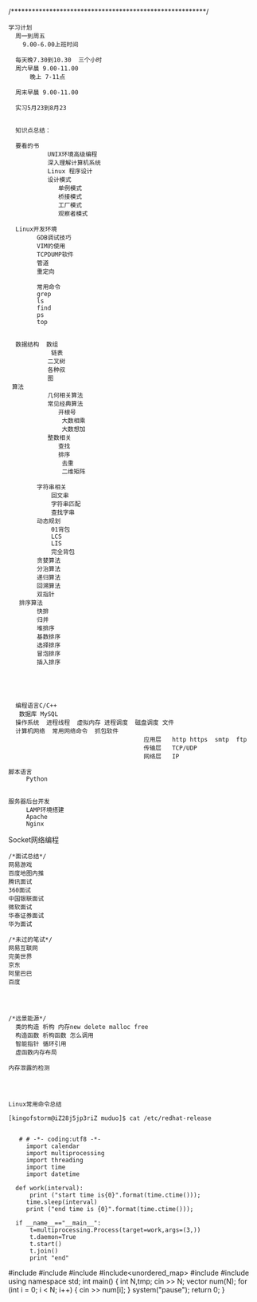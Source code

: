    /********************************************************/
         
    学习计划
      周一到周五
        9.00-6.00上班时间
        
      每天晚7.30到10.30  三个小时
      周六早晨 9.00-11.00
          晚上 7-11点
          
      周末早晨 9.00-11.00
   
      实习5月23到8月23
      
      
      知识点总结：
      
      要看的书   
               UNIX环境高级编程
               深入理解计算机系统
               Linux 程序设计
               设计模式
                  单例模式
                  桥接模式
                  工厂模式
                  观察者模式
                  
      Linux开发环境
            GDB调试技巧
            VIM的使用
            TCPDUMP软件
            管道
            重定向
            
            常用命令
            grep
            ls
            find
            ps
            top
            
              
      数据结构  数组  
                链表
               二叉树
               各种叔
               图
     算法
               几何相关算法
               常见经典算法
                  开根号
                   大数相乘
                   大数想加
               整数相关
                  查找
                  排序
                   去重
                   二维矩阵
                
            字符串相关
                回文串
                字符串匹配
                查找字串
            动态规划
                01背包
                LCS
                LIS
                完全背包
            贪婪算法
            分治算法
            递归算法
            回溯算法
            双指针
       排序算法
            快排
            归并
            堆排序
            基数排序
            选择排序
            冒泡排序
            插入排序
             
              
   
   
   
      编程语言C/C++
       数据库 MySQL
      操作系统  进程线程  虚拟内存 进程调度  磁盘调度 文件
      计算机网络  常用网络命令  抓包软件   
                                          应用层   http https  smtp  ftp  
                                          传输层   TCP/UDP
                                          网络层   IP
                                        
    脚本语言
         Python
   
   
    服务器后台开发
         LAMP环境搭建
         Apache
         Nginx
   Socket网络编程
      
   
   
   
   
   
   
   
   
   
    /*面试总结*/
    网易游戏
    百度地图内推
    腾讯面试
    360面试
    中国银联面试
    微软面试
    华泰证券面试
    华为面试
    
    /*未过的笔试*/
    网易互联网
    完美世界
    京东
    阿里巴巴
    百度
    
    
    
   
    /*远景能源*/
      类的构造 析构 内存new delete malloc free
      构造函数 析构函数 怎么调用
      智能指针 循环引用
      虚函数内存布局
     
    内存泄露的检测
    
    
    
    
    Linux常用命令总结
    
    [kingofstorm@iZ28j5jp3riZ muduo]$ cat /etc/redhat-release

    
       # # -*- coding:utf8 -*-
         import calendar
         import multiprocessing
         import threading
         import time
         import datetime

      def work(interval):
          print ("start time is{0}".format(time.ctime()));
         time.sleep(interval)
         print ("end time is {0}".format(time.ctime()));

      if __name__=="__main__":
          t=multiprocessing.Process(target=work,args=(3,))
          t.daemon=True
          t.start()
          t.join()
          print "end"

   #include<iostream>
   #include<vector>
   #include<string>
   #include<unordered_map>
   #include<sstream>
   #include<algorithm>
   using namespace std;
   int main()
   {
	   int N,tmp;
	   cin >> N;
	   vector<int> num(N);
	   for (int i = 0; i < N; i++)
	   {
		   cin >> num[i];
	   }
	   system("pause");
	   return 0;
   }

